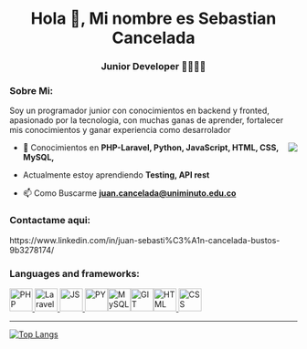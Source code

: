 <h1 align="center">Hola 👋, Mi nombre es Sebastian Cancelada</h1>
<h3 align="center">Junior Developer 👨🏻‍💻🐍</h3>
<h3 align="left"> Sobre Mi: </h3>
<p align="left"> Soy un programador junior con conocimientos en backend y fronted, apasionado por la tecnologia, con muchas ganas de aprender, fortalecer mis conocimientos y ganar experiencia como desarrolador</p>
<img src="https://camo.githubusercontent.com/a43e54ea7f43ce7dfa74d08222db0978a28315efedd2255189431d83996f134b/68747470733a2f2f6d6172636f70696c6c6f6e692e636f6d2f5265736f75726365732f6176617461722e737667" align="right">

- 🌱 Conocimientos en **PHP-Laravel, Python, JavaScript, HTML, CSS, MySQL,**
- Actualmente estoy aprendiendo **Testing, API rest**

- 📫 Como Buscarme **juan.cancelada@uniminuto.edu.co**

<h3 align="left">Contactame aqui:</h3>
https://www.linkedin.com/in/juan-sebasti%C3%A1n-cancelada-bustos-9b3278174/
<p align="left">
</p>

<h3 align="left">Languages and frameworks: </h3>
<p align="left"> <a href="https://getbootstrap.com" target="_blank" rel="noreferrer"> <img src="https://devicon-website.vercel.app/api/php/original.svg" alt="PHP" width="40" height="40"/> <img src="https://devicon-website.vercel.app/api/laravel/plain-wordmark.svg" alt="Laravel" width="40" height="40"> <img src="https://devicon-website.vercel.app/api/javascript/original.svg" alt="JS" width="40" height="40"> <img src="https://devicon-website.vercel.app/api/python/original.svg" alt="PY" width="40" height="40"><img src="https://devicon-website.vercel.app/api/mysql/original-wordmark.svg" alt="MySQL" width="40" height="40"><img src="https://devicon-website.vercel.app/api/git/original-wordmark.svg" alt="GIT" width="40" height="40"><img src="https://devicon-website.vercel.app/api/html5/original.svg" alt="HTML" width="40" height="40"> <img src="https://devicon-website.vercel.app/api/css3/original.svg" alt="CSS" width="40" height="40">


****





![Top Langs](https://github-readme-stats.vercel.app/api/top-langs/?username=Juanscancelada&layout=compact)

